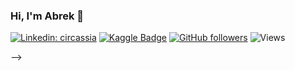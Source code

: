 ### Hi, I'm Abrek 👋

[![Linkedin: circassia](https://img.shields.io/badge/-Abrek%20Bavizhev-blue?style=flat-square&logo=Linkedin&logoColor=white&link=https://www.linkedin.com/in/circassia/)](https://www.linkedin.com/in/abrek-bavizhev-b61a08213)
[![Kaggle Badge](https://img.shields.io/badge/-abrbav-white?style=flat&logo=kaggle&logoColor=deepblue&link=https://www.kaggle.com/abrbav)](https://www.kaggle.com/abrbav)
[![GitHub followers](https://img.shields.io/github/followers/AbrekBavizhev?style=social)](https://github.com/abrekbavizhev)
![Views](https://gpvc.arturio.dev/abrekbavizhev)  

-->
